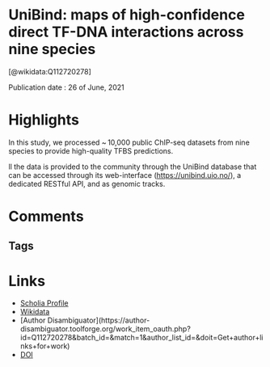 
UniBind: maps of high-confidence direct TF-DNA interactions across nine species
===============================================================================
  
  [@wikidata:Q112720278]  
  
Publication date : 26 of June, 2021  

# Highlights
In this study, we processed ~ 10,000 public ChIP-seq datasets from nine species to provide high-quality TFBS predictions. 

ll the data is provided to the community through the UniBind database that can be accessed through its web-interface (https://unibind.uio.no/), a dedicated RESTful API, and as genomic tracks.
# Comments

## Tags

# Links
  
 * [Scholia Profile](https://scholia.toolforge.org/work/Q112720278)  
 * [Wikidata](https://www.wikidata.org/wiki/Q112720278)  
 * [Author Disambiguator](https://author-
disambiguator.toolforge.org/work_item_oauth.php?id=Q112720278&batch_id=&match=1&author_list_id=&doit=Get+author+links+for+work)  
 * [DOI](https://doi.org/10.1186/S12864-021-07760-6)  
